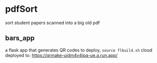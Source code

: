 # pdfSort

sort student papers scanned into a big old pdf

## bars_app

a flask app that generates QR codes
to deploy, `source flbuild.sh`
cloud deployed to:
https://qrmake-ujdm4v4jpa-ue.a.run.app/
